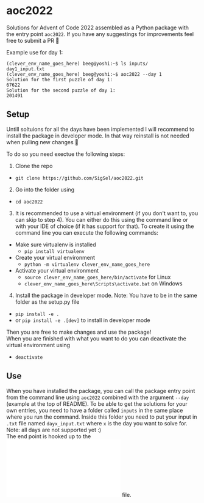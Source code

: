 # aoc2022

Solutions for Advent of Code 2022 assembled as a Python package with the entry point `aoc2022`. If you have any suggestings for improvements feel free to submit a PR :santa:

Example use for day 1:
```console
(clever_env_name_goes_here) beeg@yoshi:~$ ls inputs/
day1_input.txt
(clever_env_name_goes_here) beeg@yoshi:~$ aoc2022 --day 1
Solution for the first puzzle of day 1: 
67622
Solution for the second puzzle of day 1:
201491
```

## Setup

Untill soltuions for all the days have been implemented I will recommend to install the package in developer mode. In that way reinstall is not needed when pulling new changes :bug:

To do so you need exectue the following steps:
1. Clone the repo
* ```git clone https://github.com/SigSel/aoc2022.git```
2. Go into the folder using
* ```cd aoc2022```
3. It is recommended to use a virtual environment (if you don't want to, you can skip to step 4). You can either do this using the command line or with your IDE of choice (if it has support for that). To create it using the command line you can execute the following commands:
* Make sure virtualenv is installed 
  * ```pip install virtualenv```
* Create your virtual environment 
  * ```python -m virtualenv clever_env_name_goes_here```
* Activate your virtual environment 
  * ```source clever_env_name_goes_here/bin/activate``` for Linux
  * ```clever_env_name_goes_here\Scripts\activate.bat``` on Windows

4. Install the package in developer mode. Note: You have to be in the same folder as the setup.py file
* ```pip install -e .```
* or ```pip install -e .[dev]``` to install in developer mode

Then you are free to make changes and use the package!<br>
When you are finished with what you want to do you can deactivate the virtual environment using
* ``` deactivate ```

## Use
When you have installed the package, you can call the package entry point from the command line using `aoc2022` combined with the argument `--day` (example at the top of README). To be able to get the solutions for your own entries, you need to have a folder called `inputs` in the same place where you run the command. Inside this folder you need to put your input in `.txt` file named `dayx_input.txt` where `x` is the day you want to solve for. Note: all days are not supported yet :)<br>
The end point is hooked up to the ![__main__.py](aoc2022/__main__.py) file.
